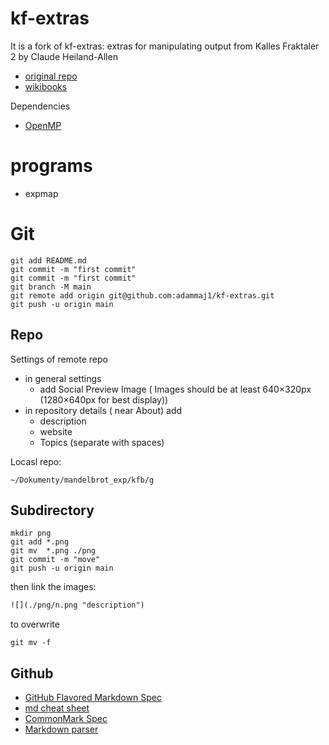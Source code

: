 # kf-extras
It is a fork of kf-extras: extras for manipulating output from Kalles Fraktaler 2 by Claude Heiland-Allen
* [original repo](https://code.mathr.co.uk/kf-extras)
* [wikibooks](https://en.wikibooks.org/wiki/Fractals/kf-extras)

Dependencies
* [OpenMP](https://pl.wikibooks.org/wiki/Programowanie_w_systemie_UNIX/CPU#OpenMP)


# programs
* expmap




# Git

```
git add README.md
git commit -m "first commit"
git commit -m "first commit"
git branch -M main
git remote add origin git@github.com:adammaj1/kf-extras.git
git push -u origin main
```


## Repo
Settings of remote repo
* in general settings
  * add Social Preview Image ( Images should be at least 640×320px (1280×640px for best display))
* in repository details ( near About) add
  * description
  * website 
  * Topics (separate with spaces) 
  

Locasl repo: 
```
~/Dokumenty/mandelbrot_exp/kfb/g 
```




## Subdirectory

```git
mkdir png
git add *.png
git mv  *.png ./png
git commit -m "move"
git push -u origin main
```
then link the images:

```txt
![](./png/n.png "description") 

```

to overwrite

```
git mv -f 
```



## Github
* [GitHub Flavored Markdown Spec](https://github.github.com/gfm/)
* [md cheat sheet](http://mdcheatsheet.com/)
* [CommonMark Spec](https://spec.commonmark.org)
* [Markdown parser ](https://markdown-it.github.io/)

